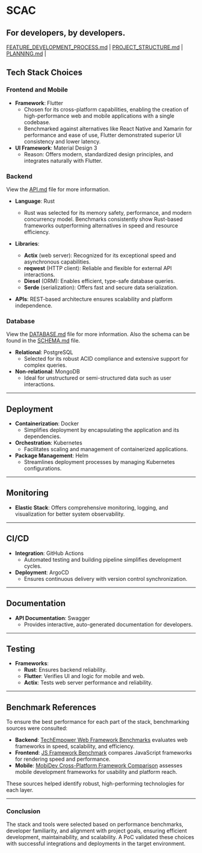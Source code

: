 # SCAC 

## For developers, by developers.

[FEATURE_DEVELOPMENT_PROCESS.md](FEATURE_DEVELOPMENT_PROCESS.md) | [PROJECT_STRUCTURE.md](PROJECT_STRUCTURE.md) | [PLANNING.md](PLANNING.md) | 

## Tech Stack Choices

### Frontend and Mobile

- **Framework**: Flutter  
  - Chosen for its cross-platform capabilities, enabling the creation of high-performance web and mobile applications with a single codebase.  
  - Benchmarked against alternatives like React Native and Xamarin for performance and ease of use, Flutter demonstrated superior UI consistency and lower latency.  
- **UI Framework**: Material Design 3  
  - Reason: Offers modern, standardized design principles, and integrates naturally with Flutter.

### Backend

View the [API.md](API.md) file for more information.

- **Language**: Rust  
  - Rust was selected for its memory safety, performance, and modern concurrency model. Benchmarks consistently show Rust-based frameworks outperforming alternatives in speed and resource efficiency.  
- **Libraries**:  
  - **Actix** (web server): Recognized for its exceptional speed and asynchronous capabilities.  
  - **reqwest** (HTTP client): Reliable and flexible for external API interactions.  
  - **Diesel** (ORM): Enables efficient, type-safe database queries.  
  - **Serde** (serialization): Offers fast and secure data serialization.  

- **APIs**: REST-based architecture ensures scalability and platform independence.

### Database

View the [DATABASE.md](DATABASE.md) file for more information.
Also the schema can be found in the [SCHEMA.md](SCHEMA.md) file.

- **Relational**: PostgreSQL  
  - Selected for its robust ACID compliance and extensive support for complex queries.  
- **Non-relational**: MongoDB  
  - Ideal for unstructured or semi-structured data such as user interactions.

---

## Deployment

- **Containerization**: Docker  
  - Simplifies deployment by encapsulating the application and its dependencies.  
- **Orchestration**: Kubernetes  
  - Facilitates scaling and management of containerized applications.  
- **Package Management**: Helm  
  - Streamlines deployment processes by managing Kubernetes configurations.

---

## Monitoring

- **Elastic Stack**: Offers comprehensive monitoring, logging, and visualization for better system observability.

---

## CI/CD

- **Integration**: GitHub Actions  
  - Automated testing and building pipeline simplifies development cycles.  
- **Deployment**: ArgoCD  
  - Ensures continuous delivery with version control synchronization.

---

## Documentation

- **API Documentation**: Swagger  
  - Provides interactive, auto-generated documentation for developers.

---

## Testing

- **Frameworks**:  
  - **Rust**: Ensures backend reliability.  
  - **Flutter**: Verifies UI and logic for mobile and web.  
  - **Actix**: Tests web server performance and reliability.

---

## Benchmark References

To ensure the best performance for each part of the stack, benchmarking sources were consulted:  

- **Backend**: [TechEmpower Web Framework Benchmarks](https://www.techempower.com/benchmarks/#hw=ph&test=fortune&section=data-r22) evaluates web frameworks in speed, scalability, and efficiency.  
- **Frontend**: [JS Framework Benchmark](https://krausest.github.io/js-framework-benchmark/current.html) compares JavaScript frameworks for rendering speed and performance.  
- **Mobile**: [MobiDev Cross-Platform Framework Comparison](https://media.mobidev.biz/2024/08/comparison-of-the-best-cross-platform-app-development-frameworks-by-mobidev.pdf) assesses mobile development frameworks for usability and platform reach.  

These sources helped identify robust, high-performing technologies for each layer.

---

### Conclusion

The stack and tools were selected based on performance benchmarks, developer familiarity, and alignment with project goals, ensuring efficient development, maintainability, and scalability. A PoC validated these choices with successful integrations and deployments in the target environment.
